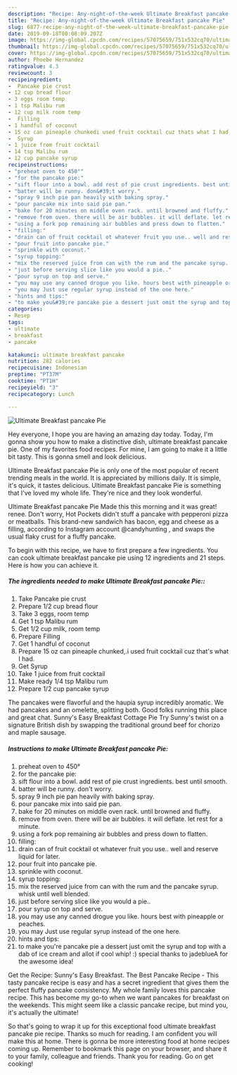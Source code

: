 ```yaml
---
description: "Recipe: Any-night-of-the-week Ultimate Breakfast pancake Pie"
title: "Recipe: Any-night-of-the-week Ultimate Breakfast pancake Pie"
slug: 6877-recipe-any-night-of-the-week-ultimate-breakfast-pancake-pie
date: 2019-09-18T00:08:09.207Z
image: https://img-global.cpcdn.com/recipes/57075659/751x532cq70/ultimate-breakfast-pancake-pie-recipe-main-photo.jpg
thumbnail: https://img-global.cpcdn.com/recipes/57075659/751x532cq70/ultimate-breakfast-pancake-pie-recipe-main-photo.jpg
cover: https://img-global.cpcdn.com/recipes/57075659/751x532cq70/ultimate-breakfast-pancake-pie-recipe-main-photo.jpg
author: Phoebe Hernandez
ratingvalue: 4.3
reviewcount: 3
recipeingredient:
-  Pancake pie crust
- 12 cup bread flour
- 3 eggs room temp
- 1 tsp Malibu rum
- 12 cup milk room temp
-  Filling
- 1 handful of coconut
- 15 oz can pineaple chunkedi used fruit cocktail cuz thats what I had
-  Syrup
- 1 juice from fruit cocktail
- 14 tsp Malibu rum
- 12 cup pancake syrup
recipeinstructions:
- "preheat oven to 450°"
- "for the pancake pie:"
- "sift flour into a bowl. add rest of pie crust ingredients. best until smooth."
- "batter will be runny. don&#39;t worry."
- "spray 9 inch pie pan heavily with baking spray."
- "pour pancake mix into said pie pan."
- "bake for 20 minutes on middle oven rack. until browned and fluffy."
- "remove from oven. there will be air bubbles. it will deflate. let rest for a minute."
- "using a fork pop remaining air bubbles and press down to flatten."
- "filling:"
- "drain can of fruit cocktail ot whatever fruit you use.. well and reserve liquid for later."
- "pour fruit into pancake pie."
- "sprinkle with coconut."
- "syrup topping:"
- "mix the reserved juice from can with the rum and the pancake syrup. whisk until well blended."
- "just before serving slice like you would a pie.."
- "pour syrup on top and serve."
- "you may use any canned drogue you like. hours best with pineapple or peaches."
- "you may Just use regular syrup instead of the one here."
- "hints and tips:"
- "to make you&#39;re pancake pie a dessert just omit the syrup and top with a dab of ice cream and allot if cool whip! :) special thanks to jadeblueA for the awesome idea!"
categories:
- Resep
tags:
- ultimate
- breakfast
- pancake

katakunci: ultimate breakfast pancake
nutrition: 282 calories
recipecuisine: Indonesian
preptime: "PT37M"
cooktime: "PT1H"
recipeyield: "3"
recipecategory: Lunch

---
```



![Ultimate Breakfast pancake Pie](https://img-global.cpcdn.com/recipes/57075659/751x532cq70/ultimate-breakfast-pancake-pie-recipe-main-photo.jpg)

Hey everyone, I hope you are having an amazing day today. Today, I'm gonna show you how to make a distinctive dish, ultimate breakfast pancake pie. One of my favorites food recipes. For mine, I am going to make it a little bit tasty. This is gonna smell and look delicious.

Ultimate Breakfast pancake Pie is only one of the most popular of recent trending meals in the world. It is appreciated by millions daily. It is simple, it's quick, it tastes delicious. Ultimate Breakfast pancake Pie is something that I've loved my whole life. They're nice and they look wonderful.

Ultimate Breakfast pancake Pie Made this this morning and it was great! renee. Don&#39;t worry, Hot Pockets didn&#39;t stuff a pancake with pepperoni pizza or meatballs. This brand-new sandwich has bacon, egg and cheese as a filling, according to Instagram account @candyhunting , and swaps the usual flaky crust for a fluffy pancake.


To begin with this recipe, we have to first prepare a few ingredients. You can cook ultimate breakfast pancake pie using 12 ingredients and 21 steps. Here is how you can achieve it.

##### The ingredients needed to make Ultimate Breakfast pancake Pie::

1. Take  Pancake pie crust
1. Prepare 1/2 cup bread flour
1. Take 3 eggs, room temp
1. Get 1 tsp Malibu rum
1. Get 1/2 cup milk, room temp
1. Prepare  Filling
1. Get 1 handful of coconut
1. Prepare 15 oz can pineaple chunked,.i used fruit cocktail cuz that&#39;s what I had.
1. Get  Syrup
1. Take 1 juice from fruit cocktail
1. Make ready 1/4 tsp Malibu rum
1. Prepare 1/2 cup pancake syrup


The pancakes were flavorful and the haupia syrup incredibly aromatic. We had pancakes and an omelette, splitting both. Good folks running this place and great chat. Sunny&#39;s Easy Breakfast Cottage Pie Try Sunny&#39;s twist on a signature British dish by swapping the traditional ground beef for chorizo and maple sausage. 

##### Instructions to make Ultimate Breakfast pancake Pie:

1. preheat oven to 450°
1. for the pancake pie:
1. sift flour into a bowl. add rest of pie crust ingredients. best until smooth.
1. batter will be runny. don&#39;t worry.
1. spray 9 inch pie pan heavily with baking spray.
1. pour pancake mix into said pie pan.
1. bake for 20 minutes on middle oven rack. until browned and fluffy.
1. remove from oven. there will be air bubbles. it will deflate. let rest for a minute.
1. using a fork pop remaining air bubbles and press down to flatten.
1. filling:
1. drain can of fruit cocktail ot whatever fruit you use.. well and reserve liquid for later.
1. pour fruit into pancake pie.
1. sprinkle with coconut.
1. syrup topping:
1. mix the reserved juice from can with the rum and the pancake syrup. whisk until well blended.
1. just before serving slice like you would a pie..
1. pour syrup on top and serve.
1. you may use any canned drogue you like. hours best with pineapple or peaches.
1. you may Just use regular syrup instead of the one here.
1. hints and tips:
1. to make you&#39;re pancake pie a dessert just omit the syrup and top with a dab of ice cream and allot if cool whip! :) special thanks to jadeblueA for the awesome idea!


Get the Recipe: Sunny&#39;s Easy Breakfast. The Best Pancake Recipe - This tasty pancake recipe is easy and has a secret ingredient that gives them the perfect fluffy pancake consistency. My whole family loves this pancake recipe. This has become my go-to when we want pancakes for breakfast on the weekends. This might seem like a classic pancake recipe, but mind you, it&#39;s actually the ultimate! 

So that's going to wrap it up for this exceptional food ultimate breakfast pancake pie recipe. Thanks so much for reading. I am confident you will make this at home. There is gonna be more interesting food at home recipes coming up. Remember to bookmark this page on your browser, and share it to your family, colleague and friends. Thank you for reading. Go on get cooking!
